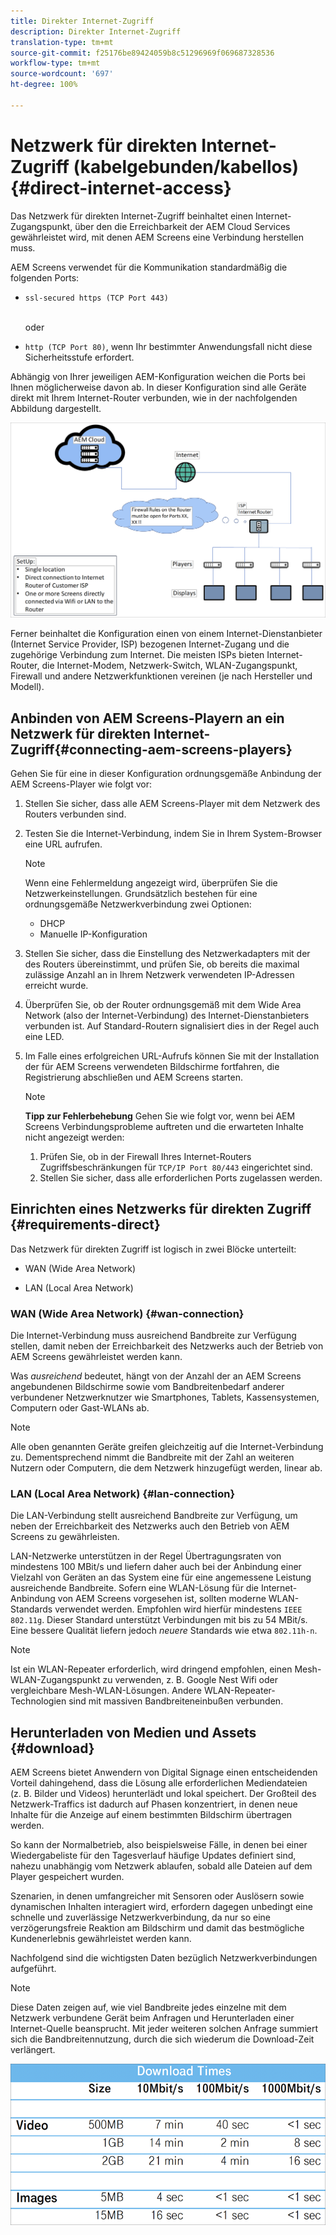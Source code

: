 ```yaml
---
title: Direkter Internet-Zugriff
description: Direkter Internet-Zugriff
translation-type: tm+mt
source-git-commit: f25176be89424059b8c51296969f069687328536
workflow-type: tm+mt
source-wordcount: '697'
ht-degree: 100%

---
```



# Netzwerk für direkten Internet-Zugriff (kabelgebunden/kabellos) {#direct-internet-access}

Das Netzwerk für direkten Internet-Zugriff beinhaltet einen Internet-Zugangspunkt, über den die Erreichbarkeit der AEM Cloud Services gewährleistet wird, mit denen AEM Screens eine Verbindung herstellen muss.

AEM Screens verwendet für die Kommunikation standardmäßig die folgenden Ports:
* `ssl-secured https (TCP Port 443)`

   <br> oder </br>

* `http (TCP Port 80)`, wenn Ihr bestimmter Anwendungsfall nicht diese Sicherheitsstufe erfordert.

Abhängig von Ihrer jeweiligen AEM-Konfiguration weichen die Ports bei Ihnen möglicherweise davon ab. In dieser Konfiguration sind alle Geräte direkt mit Ihrem Internet-Router verbunden, wie in der nachfolgenden Abbildung dargestellt.

![](/help/assets/direct-access-2.png)

Ferner beinhaltet die Konfiguration einen von einem Internet-Dienstanbieter (Internet Service Provider, ISP) bezogenen Internet-Zugang und die zugehörige Verbindung zum Internet. Die meisten ISPs bieten Internet-Router, die Internet-Modem, Netzwerk-Switch, WLAN-Zugangspunkt, Firewall und andere Netzwerkfunktionen vereinen (je nach Hersteller und Modell).

## Anbinden von AEM Screens-Playern an ein Netzwerk für direkten Internet-Zugriff{#connecting-aem-screens-players}

Gehen Sie für eine in dieser Konfiguration ordnungsgemäße Anbindung der AEM Screens-Player wie folgt vor:

1. Stellen Sie sicher, dass alle AEM Screens-Player mit dem Netzwerk des Routers verbunden sind.
1. Testen Sie die Internet-Verbindung, indem Sie in Ihrem System-Browser eine URL aufrufen.

   >[!NOTE]
   >Wenn eine Fehlermeldung angezeigt wird, überprüfen Sie die Netzwerkeinstellungen. Grundsätzlich bestehen für eine ordnungsgemäße Netzwerkverbindung zwei Optionen:
   >* DHCP
   >* Manuelle IP-Konfiguration


1. Stellen Sie sicher, dass die Einstellung des Netzwerkadapters mit der des Routers übereinstimmt, und prüfen Sie, ob bereits die maximal zulässige Anzahl an in Ihrem Netzwerk verwendeten IP-Adressen erreicht wurde.

1. Überprüfen Sie, ob der Router ordnungsgemäß mit dem Wide Area Network (also der Internet-Verbindung) des Internet-Dienstanbieters verbunden ist. Auf Standard-Routern signalisiert dies in der Regel auch eine LED.
1. Im Falle eines erfolgreichen URL-Aufrufs können Sie mit der Installation der für AEM Screens verwendeten Bildschirme fortfahren, die Registrierung abschließen und AEM Screens starten.

   >[!NOTE]
   >**Tipp zur Fehlerbehebung**
   >Gehen Sie wie folgt vor, wenn bei AEM Screens Verbindungsprobleme auftreten und die erwarteten Inhalte nicht angezeigt werden:
   >
   >1. Prüfen Sie, ob in der Firewall Ihres Internet-Routers Zugriffsbeschränkungen für `TCP/IP Port 80/443` eingerichtet sind.
   >1. Stellen Sie sicher, dass alle erforderlichen Ports zugelassen werden.


## Einrichten eines Netzwerks für direkten Zugriff {#requirements-direct}

Das Netzwerk für direkten Zugriff ist logisch in zwei Blöcke unterteilt:

* WAN (Wide Area Network)

* LAN (Local Area Network)

### WAN (Wide Area Network) {#wan-connection}

Die Internet-Verbindung muss ausreichend Bandbreite zur Verfügung stellen, damit neben der Erreichbarkeit des Netzwerks auch der Betrieb von AEM Screens gewährleistet werden kann.

Was *ausreichend* bedeutet, hängt von der Anzahl der an AEM Screens angebundenen Bildschirme sowie vom Bandbreitenbedarf anderer verbundener Netzwerknutzer wie Smartphones, Tablets, Kassensystemen, Computern oder Gast-WLANs ab.

>[!NOTE]
>
>Alle oben genannten Geräte greifen gleichzeitig auf die Internet-Verbindung zu. Dementsprechend nimmt die Bandbreite mit der Zahl an weiteren Nutzern oder Computern, die dem Netzwerk hinzugefügt werden, linear ab.

### LAN (Local Area Network) {#lan-connection}

Die LAN-Verbindung stellt ausreichend Bandbreite zur Verfügung, um neben der Erreichbarkeit des Netzwerks auch den Betrieb von AEM Screens zu gewährleisten.

LAN-Netzwerke unterstützen in der Regel Übertragungsraten von mindestens 100 MBit/s und liefern daher auch bei der Anbindung einer Vielzahl von Geräten an das System eine für eine angemessene Leistung ausreichende Bandbreite.
Sofern eine WLAN-Lösung für die Internet-Anbindung von AEM Screens vorgesehen ist, sollten moderne WLAN-Standards verwendet werden. Empfohlen wird hierfür mindestens `IEEE 802.11g`. Dieser Standard unterstützt Verbindungen mit bis zu 54 MBit/s. Eine bessere Qualität liefern jedoch *neuere* Standards wie etwa `802.11h-n`.

>[!NOTE]
>
>Ist ein WLAN-Repeater erforderlich, wird dringend empfohlen, einen Mesh-WLAN-Zugangspunkt zu verwenden, z. B. Google Nest Wifi oder vergleichbare Mesh-WLAN-Lösungen. Andere WLAN-Repeater-Technologien sind mit massiven Bandbreiteneinbußen verbunden.

## Herunterladen von Medien und Assets {#download}

AEM Screens bietet Anwendern von Digital Signage einen entscheidenden Vorteil dahingehend, dass die Lösung alle erforderlichen Mediendateien (z. B. Bilder und Videos) herunterlädt und lokal speichert. Der Großteil des Netzwerk-Traffics ist dadurch auf Phasen konzentriert, in denen neue Inhalte für die Anzeige auf einem bestimmten Bildschirm übertragen werden.

So kann der Normalbetrieb, also beispielsweise Fälle, in denen bei einer Wiedergabeliste für den Tagesverlauf häufige Updates definiert sind, nahezu unabhängig vom Netzwerk ablaufen, sobald alle Dateien auf dem Player gespeichert wurden.

Szenarien, in denen umfangreicher mit Sensoren oder Auslösern sowie dynamischen Inhalten interagiert wird, erfordern dagegen unbedingt eine schnelle und zuverlässige Netzwerkverbindung, da nur so eine verzögerungsfreie Reaktion am Bildschirm und damit das bestmögliche Kundenerlebnis gewährleistet werden kann.

Nachfolgend sind die wichtigsten Daten bezüglich Netzwerkverbindungen aufgeführt.

>[!NOTE]
>
>Diese Daten zeigen auf, wie viel Bandbreite jedes einzelne mit dem Netzwerk verbundene Gerät beim Anfragen und Herunterladen einer Internet-Quelle beansprucht. Mit jeder weiteren solchen Anfrage summiert sich die Bandbreitennutzung, durch die sich wiederum die Download-Zeit verlängert.

![](/help/assets/download-times-direct.png)

